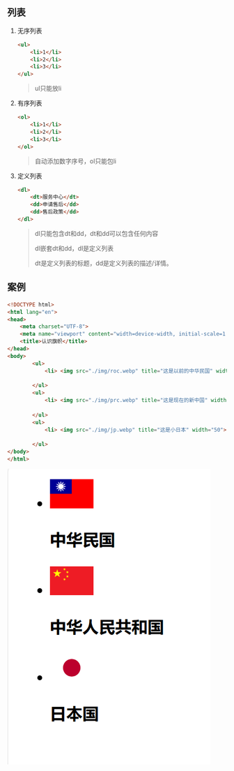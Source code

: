 ## 列表

1. 无序列表

   ```html
   <ul>
       <li>1</li>
       <li>2</li>
       <li>3</li>
   </ul>
   ```

   > ul只能放li

2. 有序列表

   ```html
   <ol>
       <li>1</li>
       <li>2</li>
       <li>3</li>
   </ol>
   ```

   > 自动添加数字序号，ol只能包li

3. 定义列表

   ```html
   <dl>
       <dt>服务中心</dt>
       <dd>申请售后</dd>
       <dd>售后政策</dd>
   </dl>
   ```

   > dl只能包含dt和dd，dt和dd可以包含任何内容
   >
   > dl嵌套dt和dd，dl是定义列表
   >
   > dt是定义列表的标题，dd是定义列表的描述/详情。

## 案例
```html
<!DOCTYPE html>
<html lang="en">
<head>
    <meta charset="UTF-8">
    <meta name="viewport" content="width=device-width, initial-scale=1.0">
    <title>认识旗帜</title>
</head>
<body>
        <ul>
            <li> <img src="./img/roc.webp" title="这是以前的中华民国" width="50"> <br> <h3>中华民国</h3></li>
            
        </ul>
        <ul>
            <li> <img src="./img/prc.webp" title="这是现在的新中国" width="50"> <br> <h3>中华人民共和国</h3></li>
            
        </ul>
        <ul>
            <li> <img src="./img/jp.webp" title="这是小日本" width="50"> <br> <h3>日本国</h3></li>
            
        </ul>
</body>
</html>
```

![案例](./HTML/img/列表案例1.png "案例")
